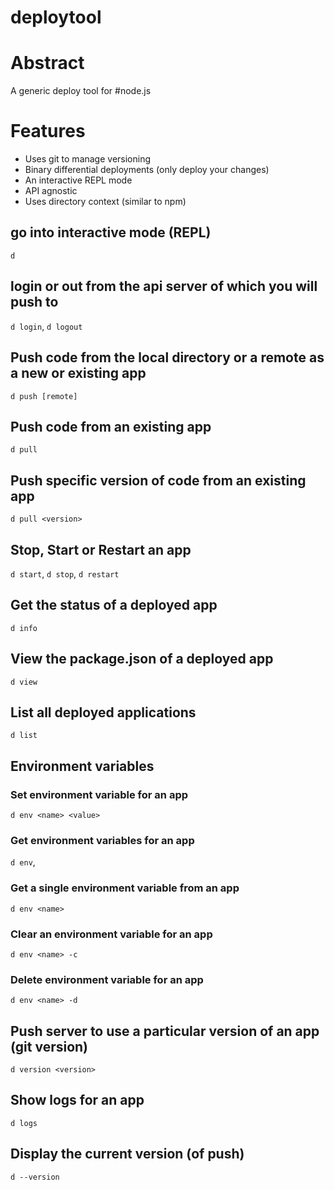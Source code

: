 deploytool
==========

# Abstract
A generic deploy tool for #node.js

# Features
- Uses git to manage versioning
- Binary differential deployments (only deploy your changes)
- An interactive REPL mode
- API agnostic
- Uses directory context (similar to npm)

## go into interactive mode (REPL)
`d`

## login or out from the api server of which you will push to
`d login`, `d logout`

## Push code from the local directory or a remote as a new or existing app
`d push [remote]`

## Push code from an existing app
`d pull`

## Push specific version of code from an existing app
`d pull <version>`

## Stop, Start or Restart an app
`d start`,
`d stop`,
`d restart`

## Get the status of a deployed app
`d info`

## View the package.json of a deployed app
`d view`

## List all deployed applications
`d list`

## Environment variables

### Set environment variable for an app
`d env <name> <value>`

### Get environment variables for an app
`d env`,

### Get a single environment variable from an app
`d env <name>`

### Clear an environment variable for an app
`d env <name> -c`

### Delete environment variable for an app
`d env <name> -d`

## Push server to use a particular version of an app (git version)
`d version <version>`

## Show logs for an app
`d logs`

## Display the current version (of push)
`d --version`

